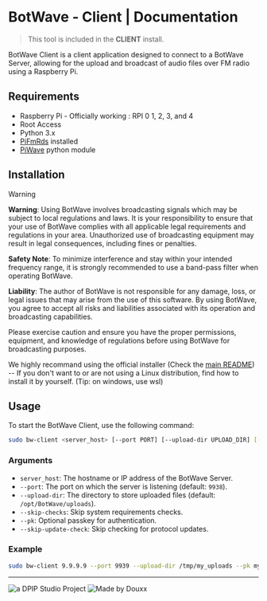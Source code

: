 # BotWave - Client | Documentation

> This tool is included in the **CLIENT** install.

BotWave Client is a client application designed to connect to a BotWave Server, allowing for the upload and broadcast of audio files over FM radio using a Raspberry Pi.

## Requirements
* Raspberry Pi - Officially working : RPI 0 1, 2, 3, and 4
* Root Access
* Python 3.x
* [PiFmRds](https://github.com/ChristopheJacquet/PiFmRds) installed
* [PiWave](https://github.com/dpipstudio/piwave) python module

## Installation

> [!WARNING]
> **Warning**: Using BotWave involves broadcasting signals which may be subject to local regulations and laws. It is your responsibility to ensure that your use of BotWave complies with all applicable legal requirements and regulations in your area. Unauthorized use of broadcasting equipment may result in legal consequences, including fines or penalties.
>
> **Safety Note**: To minimize interference and stay within your intended frequency range, it is strongly recommended to use a band-pass filter when operating BotWave.
>
> **Liability**: The author of BotWave is not responsible for any damage, loss, or legal issues that may arise from the use of this software. By using BotWave, you agree to accept all risks and liabilities associated with its operation and broadcasting capabilities.
>
> Please exercise caution and ensure you have the proper permissions, equipment, and knowledge of regulations before using BotWave for broadcasting purposes.

We highly recommand using the official installer (Check the [main README](/README.md)) -- If you don't want to or are not using a Linux distribution, find how to install it by yourself. (Tip: on windows, use wsl)

## Usage
To start the BotWave Client, use the following command:

```bash
sudo bw-client <server_host> [--port PORT] [--upload-dir UPLOAD_DIR] [--skip-checks] [--pk PASSKEY] [--skip-update-check]
```

### Arguments
* `server_host`: The hostname or IP address of the BotWave Server.
* `--port`: The port on which the server is listening (default: `9938`).
* `--upload-dir`: The directory to store uploaded files (default: `/opt/BotWave/uploads`).
* `--skip-checks`: Skip system requirements checks.
* `--pk`: Optional passkey for authentication.
* `--skip-update-check`: Skip checking for protocol updates.

### Example
```bash
sudo bw-client 9.9.9.9 --port 9939 --upload-dir /tmp/my_uploads --pk mypasskey
```

---

![a DPIP Studio Project](https://madeby.dpip.lol)
![Made by Douxx](https://madeby.douxx.tech)
